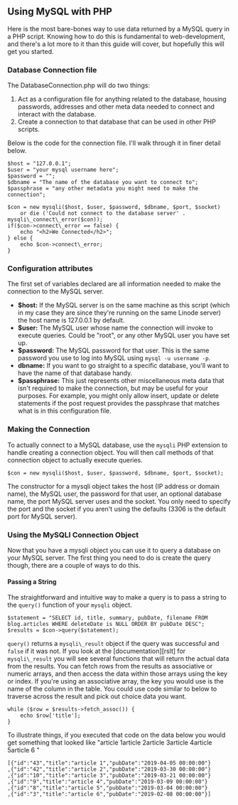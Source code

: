 ## Using MySQL with PHP
Here is the most bare-bones way to use data returned by a MySQL query in a PHP script. Knowing how to do this is fundamental to web-development, and there's a lot more to it than this guide will cover, but hopefully this will get you started. 

### Database Connection file
The DatabaseConnection.php will do two things:

1. Act as a configuration file for anything related to the database, housing passwords, addresses and other meta data needed to connect and interact with the database.
2. Create a connection to that database that can be used in other PHP scripts. 

Below is the code for the connection file. I'll walk through it in finer detail below.

    $host = "127.0.0.1";
    $user = "your mysql username here";
    $password = "";
    $dbname = "The name of the database you want to connect to";
    $passphrase = "any other metadata you might need to make the connection";
    
    $con = new mysqli($host, $user, $password, $dbname, $port, $socket)
    	or die ('Could not connect to the database server' . mysqli\_connect\_error($con));
    if($con->connect\_error == false) {
        echo "<h2>We Connected</h2>";
    } else {
        echo $con->connect\_error;
    }

### Configuration attributes
The first set of variables declared are all information needed to make the connection to the MySQL server.

- **$host:** If the MySQL server is on the same machine as this script (which in my case they are since they're running on the same Linode server) the host name is 127.0.0.1 by default. 
- **$user:** The MySQL user whose name the connection will invoke to execute queries. Could be "root", or any other MySQL user you have set up. 
- **$password:** The MySQL password for that user. This is the same password you use to log into MySQL using `mysql -u username -p`. 
- **dbname:** If you want to go straight to a specific database, you'll want to have the name of that database handy. 
- **$passphrase:** This just represents other miscellaneous meta data that isn't required to make the connection, but may be useful for your purposes. For example, you might only allow insert, update or delete statements if the post request provides the passphrase that matches what is in this configuration file. 

### Making the Connection
To actually connect to a MySQL database, use the `mysqli` PHP extension to handle creating a connection object. You will then call methods of that connection object to actually execute queries.

    $con = new mysqli($host, $user, $password, $dbname, $port, $socket);

The constructor for a mysqli object takes the host (IP address or domain name), the MySQL user, the password for that user, an optional database name, the port MySQL server uses and the socket. You only need to specify the port and the socket if you aren't using the defaults (3306 is the default port for MySQL server).

### Using the MySQLI Connection Object
Now that you have a mysqli object you can use it to query a database on your MySQL server. The first thing you need to do is create the query though, there are a couple of ways to do this.

#### Passing a String
The straightforward and intuitive way to make a query is to pass a string to the `query()` function of your `mysqli` object. 

    $statement = "SELECT id, title, summary, pubDate, filename FROM blog.articles WHERE deleteDate is NULL ORDER BY pubDate DESC";
    $results = $con->query($statement);

`query()` returns a `mysqli\_result` object if the query was successful and `false` if it was not. If you look at the [documentation][rslt] for `mysqli\_result` you will see  several functions that will return the actual data from the results. You can fetch rows from the results as associative or numeric arrays, and then access the data within those arrays using the key or index. If you're using an associative array, the key you would use is the name of the column in the table. You could use code similar to below to traverse across the result and pick out choice data you want.

    while ($row = $results->fetch_assoc()) {
        echo $row['title'];
    }

To illustrate things, if you executed that code on the data below you would get something that looked like "article 1article 2article 3article 4article 5article 6 "

    [{"id":"43","title":"article 1","pubDate":"2019-04-05 00:00:00"}
    ,{"id":"42","title":"article 2","pubDate":"2019-03-30 00:00:00"}
    ,{"id":"10","title":"article 3","pubDate":"2019-03-21 00:00:00"}
    ,{"id":"9","title":"article 4","pubDate":"2019-03-09 00:00:00"}
    ,{"id":"8","title":"article 5","pubDate":"2019-03-04 00:00:00"}
    ,{"id":"3","title":"article 6","pubDate":"2019-02-08 00:00:00"}]